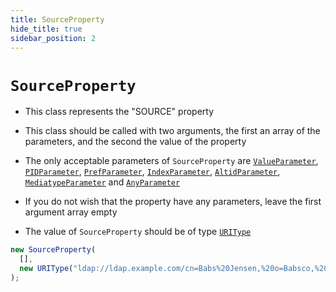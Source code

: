 ```yaml
---
title: SourceProperty
hide_title: true
sidebar_position: 2
---
```


# `SourceProperty`

- This class represents the "SOURCE" property

- This class should be called with two arguments, the first an array of the
  parameters, and the second the value of the property

- The only acceptable parameters of `SourceProperty` are
  [`ValueParameter`](/documentation/parameters/valueparameter),
  [`PIDParameter`](/documentation/parameters/pidparameter),
  [`PrefParameter`](/documentation/parameters/prefparameter),
  [`IndexParameter`](/documentation/parameters/indexparameter),
  [`AltidParameter`](/documentation/parameters/altidparameter),
  [`MediatypeParameter`](/documentation/parameters/mediatypeparameter) and
  [`AnyParameter`](/documentation/parameters/anyparameter)

- If you do not wish that the property have any parameters, leave the first
  argument array empty

- The value of `SourceProperty` should be of type
  [`URIType`](/documentation/values/uritype)

```js
new SourceProperty(
  [],
  new URIType("ldap://ldap.example.com/cn=Babs%20Jensen,%20o=Babsco,%20c=US")
);
```
